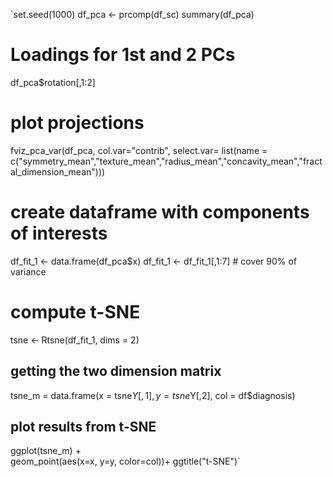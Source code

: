 
`set.seed(1000)
df_pca <- prcomp(df_sc)
summary(df_pca)
# Loadings for 1st and 2 PCs
df_pca$rotation[,1:2] 

# plot projections
fviz_pca_var(df_pca, col.var="contrib",
  select.var= list(name = c("symmetry_mean","texture_mean","radius_mean","concavity_mean","fractal_dimension_mean")))

# create dataframe with components of interests
df_fit_1 <- data.frame(df_pca$x)
df_fit_1 <- df_fit_1[,1:7] # cover 90% of variance

# compute t-SNE
tsne <- Rtsne(df_fit_1, dims = 2)

## getting the two dimension matrix
tsne_m = data.frame(x = tsne$Y[,1], y = tsne$Y[,2], col = df$diagnosis)  

## plot results from t-SNE
ggplot(tsne_m) +  
  geom_point(aes(x=x, y=y, color=col))+
  ggtitle("t-SNE")`
